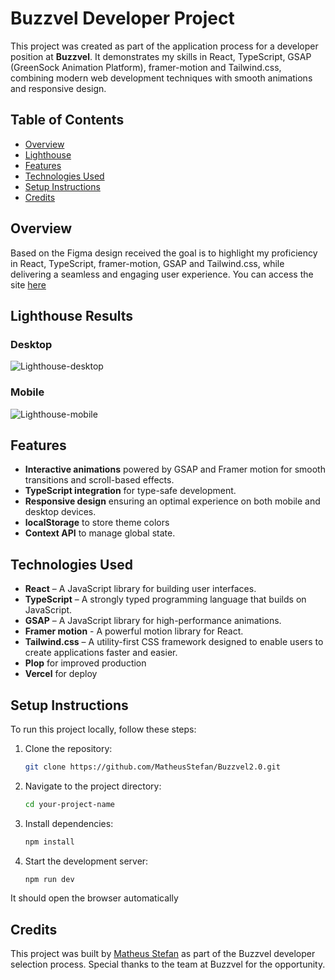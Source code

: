 # Buzzvel Developer Project

This project was created as part of the application process for a developer position at **Buzzvel**. It demonstrates my skills in React, TypeScript, GSAP (GreenSock Animation Platform), framer-motion and Tailwind.css, combining modern web development techniques with smooth animations and responsive design.
## Table of Contents
- [Overview](#overview)
- [Lighthouse](#lighthouse)
- [Features](#features)
- [Technologies Used](#technologies-used)
- [Setup Instructions](#setup-instructions)
- [Credits](#credits)

## Overview

Based on the Figma design received the goal is to highlight my proficiency in React, TypeScript, framer-motion, GSAP and Tailwind.css, while delivering a seamless and engaging user experience. You can access the site <a target="_blank" href="https://buzzvel2-0.vercel.app" rel="noopener noreferrer">here</a>

## Lighthouse Results
### Desktop
  ![Lighthouse-desktop](https://github.com/user-attachments/assets/7ee97156-ebd2-4a42-be2a-9fd6321b220a)


### Mobile
 ![Lighthouse-mobile](https://github.com/user-attachments/assets/8d7521a5-b3a1-41ac-8486-694ee1d0667d)


## Features
- **Interactive animations** powered by GSAP and Framer motion for smooth transitions and scroll-based effects.
- **TypeScript integration** for type-safe development.
- **Responsive design** ensuring an optimal experience on both mobile and desktop devices.
- **localStorage** to store theme colors
- **Context API** to manage global state.

## Technologies Used

- **React** – A JavaScript library for building user interfaces.
- **TypeScript** – A strongly typed programming language that builds on JavaScript.
- **GSAP** – A JavaScript library for high-performance animations.
- **Framer motion** - A powerful motion library for React. 
- **Tailwind.css** – A utility-first CSS framework designed to enable users to create applications faster and easier.
- **Plop** for improved production
- **Vercel** for deploy

## Setup Instructions

To run this project locally, follow these steps:

1. Clone the repository:
    ```bash
    git clone https://github.com/MatheusStefan/Buzzvel2.0.git
    ```

2. Navigate to the project directory:
    ```bash
    cd your-project-name
    ```

3. Install dependencies:
    ```bash
    npm install
    ```

4. Start the development server:
    ```bash
    npm run dev
    ```
It should open the browser automatically

## Credits

This project was built by [Matheus Stefan](https://github.com/MatheusStefan/) as part of the Buzzvel developer selection process. Special thanks to the team at Buzzvel for the opportunity.
